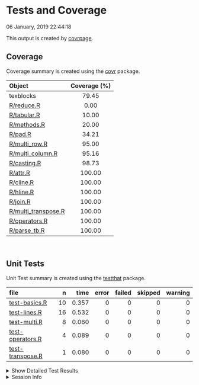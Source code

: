 Tests and Coverage
================
06 January, 2019 22:44:18

This output is created by
[covrpage](https://github.com/metrumresearchgroup/covrpage).

## Coverage

Coverage summary is created using the
[covr](https://github.com/r-lib/covr) package.

| Object                                         | Coverage (%) |
| :--------------------------------------------- | :----------: |
| texblocks                                      |    79.45     |
| [R/reduce.R](../R/reduce.R)                    |     0.00     |
| [R/tabular.R](../R/tabular.R)                  |    10.00     |
| [R/methods.R](../R/methods.R)                  |    20.00     |
| [R/pad.R](../R/pad.R)                          |    34.21     |
| [R/multi\_row.R](../R/multi_row.R)             |    95.00     |
| [R/multi\_column.R](../R/multi_column.R)       |    95.16     |
| [R/casting.R](../R/casting.R)                  |    98.73     |
| [R/attr.R](../R/attr.R)                        |    100.00    |
| [R/cline.R](../R/cline.R)                      |    100.00    |
| [R/hline.R](../R/hline.R)                      |    100.00    |
| [R/join.R](../R/join.R)                        |    100.00    |
| [R/multi\_transpose.R](../R/multi_transpose.R) |    100.00    |
| [R/operators.R](../R/operators.R)              |    100.00    |
| [R/parse\_tb.R](../R/parse_tb.R)               |    100.00    |

<br>

## Unit Tests

Unit Test summary is created using the
[testthat](https://github.com/r-lib/testthat)
package.

| file                                          |  n |  time | error | failed | skipped | warning |
| :-------------------------------------------- | -: | ----: | ----: | -----: | ------: | ------: |
| [test-basics.R](testthat/test-basics.R)       | 10 | 0.357 |     0 |      0 |       0 |       0 |
| [test-lines.R](testthat/test-lines.R)         | 16 | 0.532 |     0 |      0 |       0 |       0 |
| [test-multi.R](testthat/test-multi.R)         |  8 | 0.060 |     0 |      0 |       0 |       0 |
| [test-operators.R](testthat/test-operators.R) |  4 | 0.089 |     0 |      0 |       0 |       0 |
| [test-transpose.R](testthat/test-transpose.R) |  1 | 0.080 |     0 |      0 |       0 |       0 |

<details closed>

<summary> Show Detailed Test Results
</summary>

| file                                                | context   | test                          | status | n |  time |
| :-------------------------------------------------- | :-------- | :---------------------------- | :----- | -: | ----: |
| [test-basics.R](testthat/test-basics.R#L6)          | basics    | as.tb: as.tb                  | PASS   | 1 | 0.001 |
| [test-basics.R](testthat/test-basics.R#L10)         | basics    | as.tb: as.tb.tb               | PASS   | 1 | 0.001 |
| [test-basics.R](testthat/test-basics.R#L14)         | basics    | as.tb: as.integer.tb          | PASS   | 1 | 0.022 |
| [test-basics.R](testthat/test-basics.R#L18)         | basics    | as.tb: as.matrix.tb           | PASS   | 1 | 0.018 |
| [test-basics.R](testthat/test-basics.R#L22)         | basics    | as.tb: as.data.frame.tb       | PASS   | 1 | 0.051 |
| [test-basics.R](testthat/test-basics.R#L32)         | basics    | as.tb: bdiag                  | PASS   | 1 | 0.030 |
| [test-basics.R](testthat/test-basics.R#L37)         | basics    | as.tb: list                   | PASS   | 2 | 0.071 |
| [test-basics.R](testthat/test-basics.R#L48)         | basics    | from tb: as.matrix            | PASS   | 1 | 0.091 |
| [test-basics.R](testthat/test-basics.R#L57)         | basics    | from tb: as.data.frame        | PASS   | 1 | 0.072 |
| [test-lines.R](testthat/test-lines.R#L9)            | lines     | hline: default                | PASS   | 1 | 0.054 |
| [test-lines.R](testthat/test-lines.R#L14)           | lines     | hline: top row                | PASS   | 2 | 0.062 |
| [test-lines.R](testthat/test-lines.R#L21)           | lines     | hline: first row              | PASS   | 2 | 0.016 |
| [test-lines.R](testthat/test-lines.R#L27)           | lines     | hline: not 0 not 1            | PASS   | 1 | 0.050 |
| [test-lines.R](testthat/test-lines.R#L32)           | lines     | hline: multirow               | PASS   | 1 | 0.067 |
| [test-lines.R](testthat/test-lines.R#L38)           | lines     | hline: strip                  | PASS   | 1 | 0.023 |
| [test-lines.R](testthat/test-lines.R#L51)           | lines     | cline: top row list           | PASS   | 4 | 0.040 |
| [test-lines.R](testthat/test-lines.R#L63)           | lines     | cline: top row data.frame     | PASS   | 1 | 0.068 |
| [test-lines.R](testthat/test-lines.R#L68)           | lines     | cline: not top row data.frame | PASS   | 2 | 0.070 |
| [test-lines.R](testthat/test-lines.R#L75)           | lines     | cline: strip                  | PASS   | 1 | 0.082 |
| [test-multi.R](testthat/test-multi.R#L5)            | multi     | multirow: default             | PASS   | 1 | 0.002 |
| [test-multi.R](testthat/test-multi.R#L9)            | multi     | multirow: strip               | PASS   | 1 | 0.003 |
| [test-multi.R](testthat/test-multi.R#L13)           | multi     | multirow: find                | PASS   | 1 | 0.003 |
| [test-multi.R](testthat/test-multi.R#L17)           | multi     | multirow: transpose           | PASS   | 1 | 0.025 |
| [test-multi.R](testthat/test-multi.R#L23)           | multi     | multicol: default             | PASS   | 1 | 0.001 |
| [test-multi.R](testthat/test-multi.R#L27)           | multi     | multicol: strip               | PASS   | 1 | 0.003 |
| [test-multi.R](testthat/test-multi.R#L31)           | multi     | multicol: find                | PASS   | 1 | 0.004 |
| [test-multi.R](testthat/test-multi.R#L35)           | multi     | multicol: transpose           | PASS   | 1 | 0.019 |
| [test-operators.R](testthat/test-operators.R#L6)    | operators | no pad: +                     | PASS   | 1 | 0.022 |
| [test-operators.R](testthat/test-operators.R#L11)   | operators | no pad: /                     | PASS   | 1 | 0.008 |
| [test-operators.R](testthat/test-operators.R#L18)   | operators | pad: +                        | PASS   | 1 | 0.029 |
| [test-operators.R](testthat/test-operators.R#L23)   | operators | pad: /                        | PASS   | 1 | 0.030 |
| [test-transpose.R](testthat/test-transpose.R#L6_L9) | transpose | vector: row to col            | PASS   | 1 | 0.080 |

</details>

<details>

<summary> Session Info </summary>

| Field    | Value                               |
| :------- | :---------------------------------- |
| Version  | R version 3.5.1 (2018-07-02)        |
| Platform | x86\_64-apple-darwin15.6.0 (64-bit) |
| Running  | macOS 10.14.2                       |
| Language | en\_US                              |
| Timezone | America/New\_York                   |

| Package  | Version    |
| :------- | :--------- |
| testthat | 2.0.0.9000 |
| covr     | 3.2.0      |
| covrpage | 0.0.69     |

</details>

<!--- Final Status : pass --->
